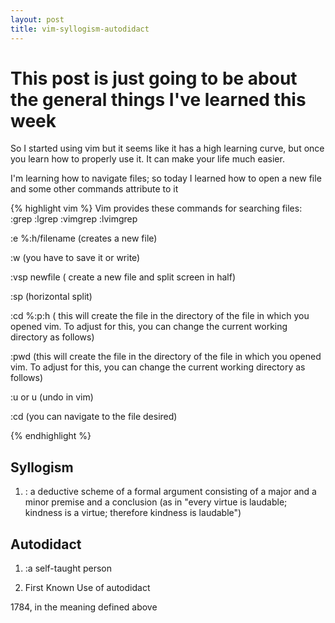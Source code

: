 ```yaml
---
layout: post
title: vim-syllogism-autodidact
---
```


# This post is just going to be about the general things I've learned this week

So I started using vim but it seems like it has a high learning curve, but once
you learn how to properly use it. It can make your life much easier.

I'm learning how to navigate files; so today I learned how to open a new file and some other commands attribute to it


{% highlight vim %}
Vim provides these commands for searching files:
    :grep
    :lgrep
    :vimgrep
    :lvimgrep

:e %:h/filename (creates a new file)

:w (you have to save it or write)

:vsp newfile ( create a new file and split screen in half)

:sp (horizontal split)

:cd %:p:h ( this will create the file in the directory of the file in which you opened vim. To adjust for this, you can change the current working directory as follows)

:pwd (this will create the file in the directory of the file in which you opened vim. To adjust for this, you can change the current working directory as follows)

:u or u (undo in vim)

:cd (you can navigate to the file desired)


{% endhighlight %}


## Syllogism

1. : a deductive scheme of a formal argument consisting of a major and a minor premise and a conclusion (as in "every virtue is laudable; kindness is a virtue; therefore kindness is laudable")

## Autodidact

1. :a self-taught person

2.  First Known Use of autodidact

1784, in the meaning defined above

